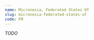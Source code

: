 ```yaml
---
name: Micronesia, Federated States Of
slug: micronesia-federated-states-of
code: FM
---
```


_TODO_
